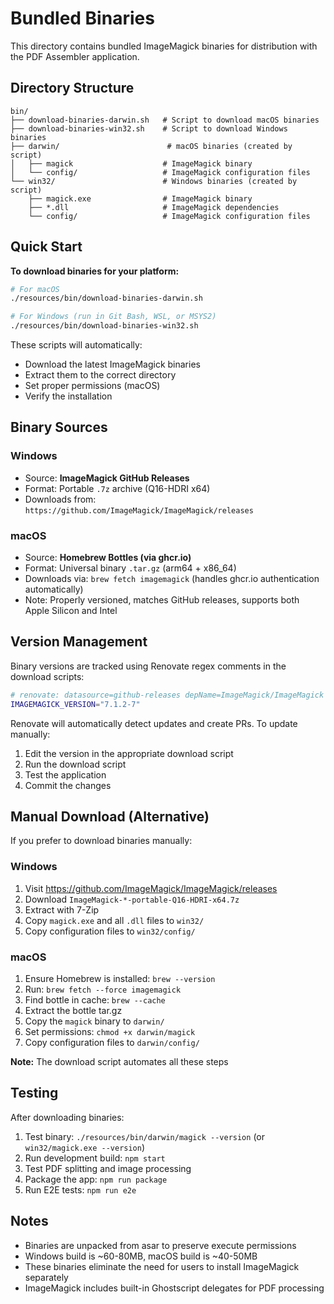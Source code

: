 # Bundled Binaries

This directory contains bundled ImageMagick binaries for distribution with the PDF Assembler application.

## Directory Structure

```
bin/
├── download-binaries-darwin.sh   # Script to download macOS binaries
├── download-binaries-win32.sh    # Script to download Windows binaries
├── darwin/                        # macOS binaries (created by script)
│   ├── magick                    # ImageMagick binary
│   └── config/                   # ImageMagick configuration files
└── win32/                        # Windows binaries (created by script)
    ├── magick.exe                # ImageMagick binary
    ├── *.dll                     # ImageMagick dependencies
    └── config/                   # ImageMagick configuration files
```

## Quick Start

**To download binaries for your platform:**

```bash
# For macOS
./resources/bin/download-binaries-darwin.sh

# For Windows (run in Git Bash, WSL, or MSYS2)
./resources/bin/download-binaries-win32.sh
```

These scripts will automatically:
- Download the latest ImageMagick binaries
- Extract them to the correct directory
- Set proper permissions (macOS)
- Verify the installation

## Binary Sources

### Windows
- Source: **ImageMagick GitHub Releases**
- Format: Portable `.7z` archive (Q16-HDRI x64)
- Downloads from: `https://github.com/ImageMagick/ImageMagick/releases`

### macOS
- Source: **Homebrew Bottles (via ghcr.io)**
- Format: Universal binary `.tar.gz` (arm64 + x86_64)
- Downloads via: `brew fetch imagemagick` (handles ghcr.io authentication automatically)
- Note: Properly versioned, matches GitHub releases, supports both Apple Silicon and Intel

## Version Management

Binary versions are tracked using Renovate regex comments in the download scripts:

```bash
# renovate: datasource=github-releases depName=ImageMagick/ImageMagick
IMAGEMAGICK_VERSION="7.1.2-7"
```

Renovate will automatically detect updates and create PRs. To update manually:

1. Edit the version in the appropriate download script
2. Run the download script
3. Test the application
4. Commit the changes

## Manual Download (Alternative)

If you prefer to download binaries manually:

### Windows
1. Visit https://github.com/ImageMagick/ImageMagick/releases
2. Download `ImageMagick-*-portable-Q16-HDRI-x64.7z`
3. Extract with 7-Zip
4. Copy `magick.exe` and all `.dll` files to `win32/`
5. Copy configuration files to `win32/config/`

### macOS
1. Ensure Homebrew is installed: `brew --version`
2. Run: `brew fetch --force imagemagick`
3. Find bottle in cache: `brew --cache`
4. Extract the bottle tar.gz
5. Copy the `magick` binary to `darwin/`
6. Set permissions: `chmod +x darwin/magick`
7. Copy configuration files to `darwin/config/`

**Note:** The download script automates all these steps

## Testing

After downloading binaries:

1. Test binary: `./resources/bin/darwin/magick --version` (or `win32/magick.exe --version`)
2. Run development build: `npm start`
3. Test PDF splitting and image processing
4. Package the app: `npm run package`
5. Run E2E tests: `npm run e2e`

## Notes

- Binaries are unpacked from asar to preserve execute permissions
- Windows build is ~60-80MB, macOS build is ~40-50MB
- These binaries eliminate the need for users to install ImageMagick separately
- ImageMagick includes built-in Ghostscript delegates for PDF processing
